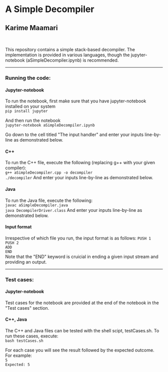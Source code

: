 # A Simple Decompiler
## Karime Maamari
<br>

This repository contains a simple stack-based decompiler. The implementation is provided in various languages, though the jupyter-notebook (aSimpleDecompiler.ipynb) is recommended.

---
### Running the code:

#### Jupyter-notebook
To run the notebook, first make sure that you have jupyter-notebook installed on your system<br>
```pip install jupyter```


And then run the notebook<br>
```jupyter-notebook aSimpleDecompiler.ipynb```
   
Go down to the cell titled "The input handler" and enter your inputs line-by-line as demonstrated below.

#### C++
To run the C++ file, execute the following (replacing g++ with your given compiler):<br>
```g++ aSimpleDecompiler.cpp -o decompiler```<br>
```./decompiler```
And enter your inputs line-by-line as demonstrated below.

#### Java
To run the Java file, execute the following:<br>
```javac aSimpleDecompiler.java```<br>
```java DecompilerDriver.class```
And enter your inputs line-by-line as demonstrated below.

#### Input format
Irrespective of which file you run, the input format is as follows:
```PUSH 1```<br>
```PUSH 2```<br>
```ADD```<br>
```END```<br>
Note that the "END" keyword is cruicial in ending a given input stream and providing an output.

---
### Test cases:

#### Jupyter-notebook
Test cases for the notebook are provided at the end of the notebook in the "Test cases" section.

#### C++, Java
The C++ and Java files can be tested with the shell scipt, testCases.sh. To run these cases, execute:<br>
```bash testCases.sh```


For each case you will see the result followed by the expected outcome. <br>
For example: <br>
```5```<br>
```Expected: 5```

<br>

